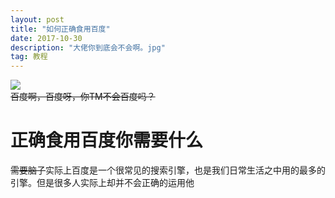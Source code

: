 ```yaml
---
layout: post
title: "如何正确食用百度" 
date: 2017-10-30 
description: "大佬你到底会不会啊。jpg"
tag: 教程
---     
```

![](http://a3.qpic.cn/psb?/V117MGIn3dBRDw/FoIUP6uNCojCSGimLu52K7hZU8yhwtDtap0vNC0ryN0!/b/dOAAAAAAAAAA&bo=ywJPAssCTwIRCT4!&rf=viewer_4)       
~~百度啊，百度呀，你TM不会百度吗？~~       


# 正确食用百度你需要什么       
~~需要脑子~~实际上百度是一个很常见的搜索引擎，也是我们日常生活之中用的最多的引擎。但是很多人实际上却并不会正确的运用他